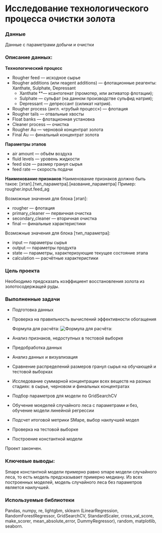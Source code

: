 # Исследование технологического процесса очистки золота

### Данные
Данные с параметрами добычи и очистки

### Описание данных:
**Технологический процесс**
- Rougher feed — исходное сырье
- Rougher additions (или reagent additions) — флотационные реагенты: Xanthate, Sulphate, Depressant
  - Xanthate **— ксантогенат (промотер, или активатор флотации);
  - Sulphate — сульфат (на данном производстве сульфид натрия);
  - Depressant — депрессант (силикат натрия).
- Rougher process (англ. «грубый процесс») — флотация
- Rougher tails — отвальные хвосты
- Float banks — флотационная установка
- Cleaner process — очистка
- Rougher Au — черновой концентрат золота
- Final Au — финальный концентрат золота

**Параметры этапов**
- air amount — объём воздуха
- fluid levels — уровень жидкости
- feed size — размер гранул сырья
- feed rate — скорость подачи

**Наименование признаков**
Наименование признаков должно быть такое:
[этап].[тип_параметра].[название_параметра]
Пример: rougher.input.feed_ag

Возможные значения для блока [этап]:
- rougher — флотация
- primary_cleaner — первичная очистка
- secondary_cleaner — вторичная очистка
- final — финальные характеристики

Возможные значения для блока [тип_параметра]:
- input — параметры сырья
- output — параметры продукта
- state — параметры, характеризующие текущее состояние этапа
- calculation — расчётные характеристики

### Цель проекта
Необходимо предсказать коэффициент восстановления золота из золотосодержащей руды.

### Выполненные задачи

- Подготовка данных
- Проверка на правильность вычислений эффективности обогащения
 
  Формула для расчёта:
  ![Формула для расчёта:](https://github.com/AlinaKorobchuk/Images/raw/main/Image.png)
- Анализ признаков, недоступных в тестовой выборке
- Предобработка данных
- Анализ данных и визуализация
- Сравнение распределений размеров гранул сырья на обучающей и тестовой выборках
- Исследование суммарной концентрации всех веществ на разных стадиях: в сырье, черновом и финальных концентратах
- Подбор параметров для модели по GridSearchCV
- Обучение моеделей случайного леса с параметрами и без, обучение модели линейной регрессии
- Подсчет итоговой метрики SMape, выбор наилучшей модел
- Проверка на тестовой выборке
- Построение константной модели

Проект закончен.

### Ключевые выводы:

Smape константной модели примерно равно smape модели случайного леса, то есть модель предсказывает примерно медиану. Из всех построенных моделей, модель случайного леса без параметров является наилучшей.

### Используемые библиотеки

Pandas, numpy, re, lightgbm, sklearn (LinearRegression, RandomForestRegressor, GridSearchCV, StandardScaler, cross_val_score, make_scorer, mean_absolute_error, DummyRegressor), random, matplotlib, seaborn.
